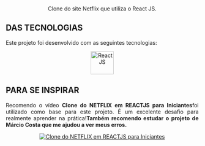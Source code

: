 <br />
<p align="center"> 
Clone do site Netflix que utiliza o React JS.

## DAS TECNOLOGIAS
Este projeto foi desenvolvido com as seguintes tecnologias:

<p align="center">
<a href="https://stackblitz.com" target="_blank"><img src="https://github.com/dokhosalvi" alt= "React JS" width="60"></a>
<a href="https://www.themoviedb.org" target="_blank" alt="TMDB" width="60"></a>

## PARA SE INSPIRAR

<p align="justify">Recomendo o vídeo <strong>Clone do NETFLIX em REACTJS para Iniciantes</strong>foi utilizado como base para este projeto. É um excelente desafio para realmente aprender na prática!<strong>Também recomendo estudar o projeto de Márcio Costa que me ajudou a ver meus erros.</strong></p>

<p align="center">
<a href="https://www.youtube.com/watch?v=tBweoUiMsDg&t=6353s&ab_channel=BoniekyLacerda" target="_blank"><img src="http://img.youtube.com/vi/tBweoUiMsDg/0.jpg" alt="Clone do NETFLIX em REACTJS para Iniciantes"></a> 